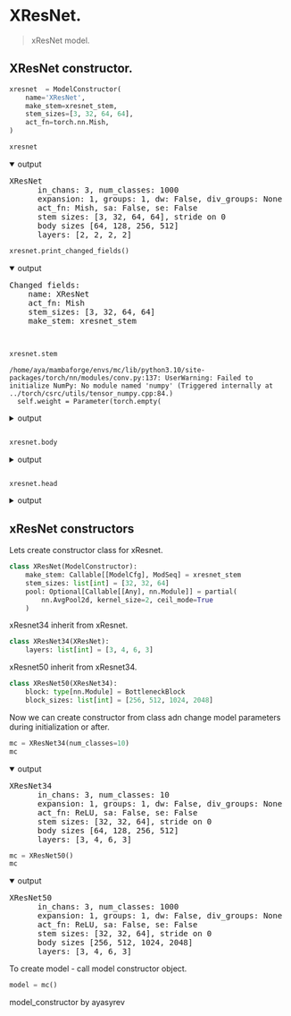 # XResNet.

> xResNet model.

## XResNet constructor.


```python
xresnet  = ModelConstructor(
    name='XResNet',
    make_stem=xresnet_stem,
    stem_sizes=[3, 32, 64, 64],
    act_fn=torch.nn.Mish,
)
```


```python
xresnet
```
<details open> <summary>output</summary>  
    <pre>XResNet
      in_chans: 3, num_classes: 1000
      expansion: 1, groups: 1, dw: False, div_groups: None
      act_fn: Mish, sa: False, se: False
      stem sizes: [3, 32, 64, 64], stride on 0
      body sizes [64, 128, 256, 512]
      layers: [2, 2, 2, 2]</pre>
</details>




```python
xresnet.print_changed_fields()
```
<details open> <summary>output</summary>  
    <pre>Changed fields:
    name: XResNet
    act_fn: Mish
    stem_sizes: [3, 32, 64, 64]
    make_stem: xresnet_stem
    </pre>
</details>


```python

xresnet.stem
```

    /home/aya/mambaforge/envs/mc/lib/python3.10/site-packages/torch/nn/modules/conv.py:137: UserWarning: Failed to initialize NumPy: No module named 'numpy' (Triggered internally at ../torch/csrc/utils/tensor_numpy.cpp:84.)
      self.weight = Parameter(torch.empty(
<details> <summary>output</summary>  
    <pre>Sequential(
      (conv_0): ConvBnAct(
        (conv): Conv2d(3, 3, kernel_size=(3, 3), stride=(2, 2), padding=(1, 1), bias=False)
        (bn): BatchNorm2d(3, eps=1e-05, momentum=0.1, affine=True, track_running_stats=True)
        (act_fn): Mish(inplace=True)
      )
      (conv_1): ConvBnAct(
        (conv): Conv2d(3, 32, kernel_size=(3, 3), stride=(1, 1), padding=(1, 1), bias=False)
        (bn): BatchNorm2d(32, eps=1e-05, momentum=0.1, affine=True, track_running_stats=True)
        (act_fn): Mish(inplace=True)
      )
      (conv_2): ConvBnAct(
        (conv): Conv2d(32, 64, kernel_size=(3, 3), stride=(1, 1), padding=(1, 1), bias=False)
        (bn): BatchNorm2d(64, eps=1e-05, momentum=0.1, affine=True, track_running_stats=True)
        (act_fn): Mish(inplace=True)
      )
      (conv_3): ConvBnAct(
        (conv): Conv2d(64, 64, kernel_size=(3, 3), stride=(1, 1), padding=(1, 1), bias=False)
        (bn): BatchNorm2d(64, eps=1e-05, momentum=0.1, affine=True, track_running_stats=True)
        (act_fn): Mish(inplace=True)
      )
      (stem_pool): MaxPool2d(kernel_size=3, stride=2, padding=1, dilation=1, ceil_mode=False)
    )</pre>
</details>




```python

xresnet.body
```
<details> <summary>output</summary>  
    <pre>Sequential(
      (l_0): Sequential(
        (bl_0): BasicBlock(
          (convs): Sequential(
            (conv_0): ConvBnAct(
              (conv): Conv2d(64, 64, kernel_size=(3, 3), stride=(1, 1), padding=(1, 1), bias=False)
              (bn): BatchNorm2d(64, eps=1e-05, momentum=0.1, affine=True, track_running_stats=True)
              (act_fn): Mish(inplace=True)
            )
            (conv_1): ConvBnAct(
              (conv): Conv2d(64, 64, kernel_size=(3, 3), stride=(1, 1), padding=(1, 1), bias=False)
              (bn): BatchNorm2d(64, eps=1e-05, momentum=0.1, affine=True, track_running_stats=True)
            )
          )
          (act_fn): Mish(inplace=True)
        )
        (bl_1): BasicBlock(
          (convs): Sequential(
            (conv_0): ConvBnAct(
              (conv): Conv2d(64, 64, kernel_size=(3, 3), stride=(1, 1), padding=(1, 1), bias=False)
              (bn): BatchNorm2d(64, eps=1e-05, momentum=0.1, affine=True, track_running_stats=True)
              (act_fn): Mish(inplace=True)
            )
            (conv_1): ConvBnAct(
              (conv): Conv2d(64, 64, kernel_size=(3, 3), stride=(1, 1), padding=(1, 1), bias=False)
              (bn): BatchNorm2d(64, eps=1e-05, momentum=0.1, affine=True, track_running_stats=True)
            )
          )
          (act_fn): Mish(inplace=True)
        )
      )
      (l_1): Sequential(
        (bl_0): BasicBlock(
          (convs): Sequential(
            (conv_0): ConvBnAct(
              (conv): Conv2d(64, 128, kernel_size=(3, 3), stride=(2, 2), padding=(1, 1), bias=False)
              (bn): BatchNorm2d(128, eps=1e-05, momentum=0.1, affine=True, track_running_stats=True)
              (act_fn): Mish(inplace=True)
            )
            (conv_1): ConvBnAct(
              (conv): Conv2d(128, 128, kernel_size=(3, 3), stride=(1, 1), padding=(1, 1), bias=False)
              (bn): BatchNorm2d(128, eps=1e-05, momentum=0.1, affine=True, track_running_stats=True)
            )
          )
          (id_conv): Sequential(
            (id_conv): ConvBnAct(
              (conv): Conv2d(64, 128, kernel_size=(1, 1), stride=(2, 2), bias=False)
              (bn): BatchNorm2d(128, eps=1e-05, momentum=0.1, affine=True, track_running_stats=True)
            )
          )
          (act_fn): Mish(inplace=True)
        )
        (bl_1): BasicBlock(
          (convs): Sequential(
            (conv_0): ConvBnAct(
              (conv): Conv2d(128, 128, kernel_size=(3, 3), stride=(1, 1), padding=(1, 1), bias=False)
              (bn): BatchNorm2d(128, eps=1e-05, momentum=0.1, affine=True, track_running_stats=True)
              (act_fn): Mish(inplace=True)
            )
            (conv_1): ConvBnAct(
              (conv): Conv2d(128, 128, kernel_size=(3, 3), stride=(1, 1), padding=(1, 1), bias=False)
              (bn): BatchNorm2d(128, eps=1e-05, momentum=0.1, affine=True, track_running_stats=True)
            )
          )
          (act_fn): Mish(inplace=True)
        )
      )
      (l_2): Sequential(
        (bl_0): BasicBlock(
          (convs): Sequential(
            (conv_0): ConvBnAct(
              (conv): Conv2d(128, 256, kernel_size=(3, 3), stride=(2, 2), padding=(1, 1), bias=False)
              (bn): BatchNorm2d(256, eps=1e-05, momentum=0.1, affine=True, track_running_stats=True)
              (act_fn): Mish(inplace=True)
            )
            (conv_1): ConvBnAct(
              (conv): Conv2d(256, 256, kernel_size=(3, 3), stride=(1, 1), padding=(1, 1), bias=False)
              (bn): BatchNorm2d(256, eps=1e-05, momentum=0.1, affine=True, track_running_stats=True)
            )
          )
          (id_conv): Sequential(
            (id_conv): ConvBnAct(
              (conv): Conv2d(128, 256, kernel_size=(1, 1), stride=(2, 2), bias=False)
              (bn): BatchNorm2d(256, eps=1e-05, momentum=0.1, affine=True, track_running_stats=True)
            )
          )
          (act_fn): Mish(inplace=True)
        )
        (bl_1): BasicBlock(
          (convs): Sequential(
            (conv_0): ConvBnAct(
              (conv): Conv2d(256, 256, kernel_size=(3, 3), stride=(1, 1), padding=(1, 1), bias=False)
              (bn): BatchNorm2d(256, eps=1e-05, momentum=0.1, affine=True, track_running_stats=True)
              (act_fn): Mish(inplace=True)
            )
            (conv_1): ConvBnAct(
              (conv): Conv2d(256, 256, kernel_size=(3, 3), stride=(1, 1), padding=(1, 1), bias=False)
              (bn): BatchNorm2d(256, eps=1e-05, momentum=0.1, affine=True, track_running_stats=True)
            )
          )
          (act_fn): Mish(inplace=True)
        )
      )
      (l_3): Sequential(
        (bl_0): BasicBlock(
          (convs): Sequential(
            (conv_0): ConvBnAct(
              (conv): Conv2d(256, 512, kernel_size=(3, 3), stride=(2, 2), padding=(1, 1), bias=False)
              (bn): BatchNorm2d(512, eps=1e-05, momentum=0.1, affine=True, track_running_stats=True)
              (act_fn): Mish(inplace=True)
            )
            (conv_1): ConvBnAct(
              (conv): Conv2d(512, 512, kernel_size=(3, 3), stride=(1, 1), padding=(1, 1), bias=False)
              (bn): BatchNorm2d(512, eps=1e-05, momentum=0.1, affine=True, track_running_stats=True)
            )
          )
          (id_conv): Sequential(
            (id_conv): ConvBnAct(
              (conv): Conv2d(256, 512, kernel_size=(1, 1), stride=(2, 2), bias=False)
              (bn): BatchNorm2d(512, eps=1e-05, momentum=0.1, affine=True, track_running_stats=True)
            )
          )
          (act_fn): Mish(inplace=True)
        )
        (bl_1): BasicBlock(
          (convs): Sequential(
            (conv_0): ConvBnAct(
              (conv): Conv2d(512, 512, kernel_size=(3, 3), stride=(1, 1), padding=(1, 1), bias=False)
              (bn): BatchNorm2d(512, eps=1e-05, momentum=0.1, affine=True, track_running_stats=True)
              (act_fn): Mish(inplace=True)
            )
            (conv_1): ConvBnAct(
              (conv): Conv2d(512, 512, kernel_size=(3, 3), stride=(1, 1), padding=(1, 1), bias=False)
              (bn): BatchNorm2d(512, eps=1e-05, momentum=0.1, affine=True, track_running_stats=True)
            )
          )
          (act_fn): Mish(inplace=True)
        )
      )
    )</pre>
</details>




```python

xresnet.head
```
<details> <summary>output</summary>  
    <pre>Sequential(
      (pool): AdaptiveAvgPool2d(output_size=1)
      (flat): Flatten(start_dim=1, end_dim=-1)
      (fc): Linear(in_features=512, out_features=1000, bias=True)
    )</pre>
</details>



## xResNet constructors

Lets create constructor class for xResnet.


```python
class XResNet(ModelConstructor):
    make_stem: Callable[[ModelCfg], ModSeq] = xresnet_stem
    stem_sizes: list[int] = [32, 32, 64]
    pool: Optional[Callable[[Any], nn.Module]] = partial(
        nn.AvgPool2d, kernel_size=2, ceil_mode=True
    )
```

xResnet34 inherit from xResnet.


```python
class XResNet34(XResNet):
    layers: list[int] = [3, 4, 6, 3]
```

xResnet50 inherit from xResnet34.


```python
class XResNet50(XResNet34):
    block: type[nn.Module] = BottleneckBlock
    block_sizes: list[int] = [256, 512, 1024, 2048]
```

Now we can create constructor from class adn change model parameters during initialization or after.


```python
mc = XResNet34(num_classes=10)
mc
```
<details open> <summary>output</summary>  
    <pre>XResNet34
      in_chans: 3, num_classes: 10
      expansion: 1, groups: 1, dw: False, div_groups: None
      act_fn: ReLU, sa: False, se: False
      stem sizes: [32, 32, 64], stride on 0
      body sizes [64, 128, 256, 512]
      layers: [3, 4, 6, 3]</pre>
</details>




```python
mc = XResNet50()
mc
```
<details open> <summary>output</summary>  
    <pre>XResNet50
      in_chans: 3, num_classes: 1000
      expansion: 1, groups: 1, dw: False, div_groups: None
      act_fn: ReLU, sa: False, se: False
      stem sizes: [32, 32, 64], stride on 0
      body sizes [256, 512, 1024, 2048]
      layers: [3, 4, 6, 3]</pre>
</details>



To create model - call model constructor object.


```python
model = mc()
```

model_constructor
by ayasyrev
